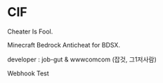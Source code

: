 # CIF
Cheater Is Fool.

Minecraft Bedrock Anticheat for BDSX.

developer : job-gut & wwwcomcom (잡것, 그1저사람)

Webhook Test
